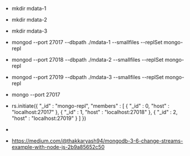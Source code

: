 - mkdir mdata-1
- mkdir mdata-2
- mkdir mdata-3
- mongod --port 27017 --dbpath ./mdata-1 --smallfiles --replSet mongo-repl
- mongod --port 27018 --dbpath ./mdata-2 --smallfiles --replSet mongo-repl
- mongod --port 27019 --dbpath ./mdata-3 --smallfiles --replSet mongo-repl
- mongo --port 27017
- rs.initiate({
   "_id" : "mongo-repl",
   "members" : [
    {
     "_id" : 0,
     "host" : "localhost:27017"
    },
    {
     "_id" : 1,
     "host" : "localhost:27018"
    },
    {
     "_id" : 2,
     "host" : "localhost:27019"
    }
   ]
})
- 

- https://medium.com/@thakkaryash94/mongodb-3-6-change-streams-example-with-node-js-2b9a85652c50


